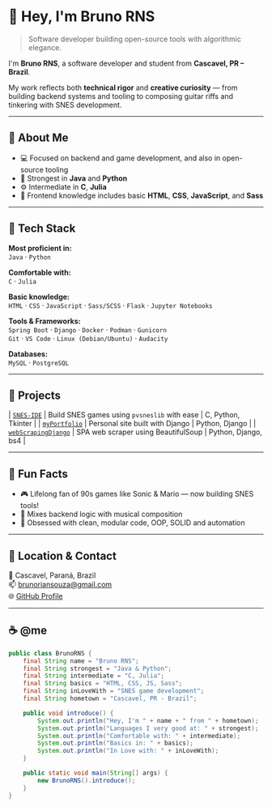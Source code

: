 # 👋 Hey, I'm Bruno RNS

> Software developer building open-source tools with algorithmic elegance.

I'm **Bruno RNS**, a software developer and student from **Cascavel, PR – Brazil**.

My work reflects both **technical rigor** and **creative curiosity** — from building backend systems and tooling to composing guitar riffs and tinkering with SNES development.

---

## 💬 About Me

- 💻 Focused on backend and game development, and also in open-source tooling
- 🧠 Strongest in **Java** and **Python**
- ⚙️ Intermediate in **C**, **Julia**
- 🎨 Frontend knowledge includes basic **HTML**, **CSS**, **JavaScript**, and **Sass**

---

## 🧰 Tech Stack

**Most proficient in:**  
`Java` · `Python`

**Comfortable with:**  
`C` · `Julia`

**Basic knowledge:**  
`HTML` · `CSS` · `JavaScript` · `Sass/SCSS` · `Flask` · `Jupyter Notebooks`

**Tools & Frameworks:**  
`Spring Boot` · `Django` · `Docker` · `Podman` · `Gunicorn`  
`Git` · `VS Code` · `Linux (Debian/Ubuntu)` · `Audacity`

**Databases:**  
`MySQL` · `PostgreSQL`

---

## 🚀 Projects

| [`SNES-IDE`](https://github.com/BrunoRNS/SNES-IDE) | Build SNES games using `pvsneslib` with ease | C, Python, Tkinter |
| [`myPortfolio`](https://github.com/BrunoRNS/myPortfolio) | Personal site built with Django | Python, Django |
| [`webScrapingDjango`](https://github.com/BrunoRNS/webScrapingDjango) | SPA web scraper using BeautifulSoup | Python, Django, bs4 |

---

## 🌟 Fun Facts

- 🎮 Lifelong fan of 90s games like Sonic & Mario — now building SNES tools!
- 🎸 Mixes backend logic with musical composition
- 🔄 Obsessed with clean, modular code, OOP, SOLID and automation

---

## 📍 Location & Contact

📍 Cascavel, Paraná, Brazil  
📫 brunoriansouza@gmail.com  
🌐 [GitHub Profile](https://github.com/BrunoRNS)

---

## ☕ @me

```java
public class BrunoRNS {
    final String name = "Bruno RNS";
    final String strongest = "Java & Python";
    final String intermediate = "C, Julia";
    final String basics = "HTML, CSS, JS, Sass";
    final String inLoveWith = "SNES game development";
    final String hometown = "Cascavel, PR - Brazil";

    public void introduce() {
        System.out.println("Hey, I'm " + name + " from " + hometown);
        System.out.println("Languages I very good at: " + strongest);
        System.out.println("Comfortable with: " + intermediate);
        System.out.println("Basics in: " + basics);
        System.out.println("In Love with: " + inLoveWith);
    }

    public static void main(String[] args) {
        new BrunoRNS().introduce();
    }
}
